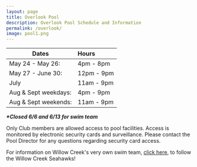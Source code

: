 ```yaml
---
layout: page
title: Overlook Pool
description: Overlook Pool Schedule and Information
permalink: /overlook/
image: pool1.png
---
```

| Dates                  | Hours       |
| -------------------    |:----------- |
| May 24 - May 26:       | 4pm - 8pm   |
| May 27 - June 30:      | 12pm - 9pm  |
| July                   | 11am - 9pm  |
| Aug & Sept weekdays:   | 4pm - 9pm   |
| Aug & Sept weekends:   | 11am - 9pm  |

_**\*Closed 6/6 and 6/13 for swim team**_

Only Club members are allowed access to pool facilities.  Access is monitored by electronic security cards and surveillance. Please contact the Pool Director for any questions regarding security card access.

For information on Willow Creek's very own swim team, [click here](http://seahawks.swim-team.us/), to follow the Willow Creek Seahawks! 